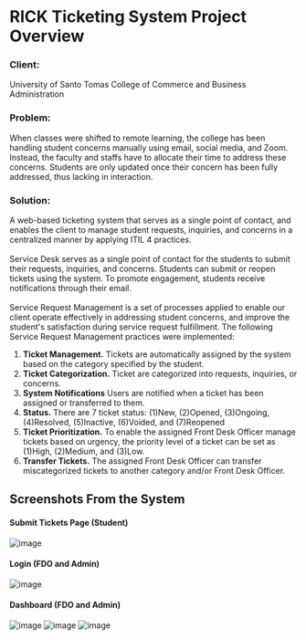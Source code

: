 # RICK Ticketing System Project Overview

### Client: 
University of Santo Tomas College of Commerce and Business Administration
### Problem: 
When classes were shifted to remote learning, the college has been handling student concerns manually using email, social media, and Zoom. 
Instead, the faculty and staffs have to allocate their time to address these concerns. 
Students are only updated once their concern has been fully addressed, thus lacking in interaction.
### Solution: 
A web-based ticketing system that serves as a single point of contact, and enables the client to manage student requests, inquiries, and concerns in a centralized manner by applying ITIL 4 practices. <br /><br />
Service Desk serves as a single point of contact for the students to submit their requests, inquiries, and concerns. Students can submit or reopen tickets using the system. To promote engagement, students receive notifications through their email.
<br /><br />
Service Request Management is a set of processes applied to enable our client operate effectively in addressing student concerns, and improve the student's satisfaction during service request fulfillment. 
The following Service Request Management practices were implemented: <br />
1. **Ticket Management.** Tickets are automatically assigned by the system based on the category specified by the student. <br />
2. **Ticket Categorization.** Ticket are categorized into requests, inquiries, or concerns.  <br />
3. **System Notifications** Users are notified when a ticket has been assigned or transferred to them. <br />
4. **Status.** There are 7 ticket status: (1)New, (2)Opened, (3)Ongoing, (4)Resolved, (5)Inactive, (6)Voided, and (7)Reopened
5. **Ticket Prioritization.** To enable the assigned Front Desk Officer manage tickets based on urgency, the priority level of a ticket can be set as (1)High, (2)Medium, and (3)Low.
6. **Transfer Tickets.** The assigned Front Desk Officer can transfer miscategorized tickets to another category and/or Front Desk Officer.

## Screenshots From the System

#### Submit Tickets Page (Student)
![image](https://user-images.githubusercontent.com/110912017/211812806-bf3b6074-f641-49eb-96a5-8812c6fefca5.png)

#### Login (FDO and Admin)
![image](https://user-images.githubusercontent.com/110912017/211835821-8187b581-10ef-4920-80ce-dc7d7fe78987.png)

#### Dashboard (FDO and Admin)
![image](https://user-images.githubusercontent.com/110912017/211820986-f71609f0-fbbd-4277-815b-0af6687e64ff.png)
![image](https://user-images.githubusercontent.com/110912017/211821150-880d1d69-2d1f-4e25-bbbe-260676c2e5ac.png)
![image](https://user-images.githubusercontent.com/110912017/211821401-096a19cc-9b51-4551-8541-e7306b355bf2.png)
